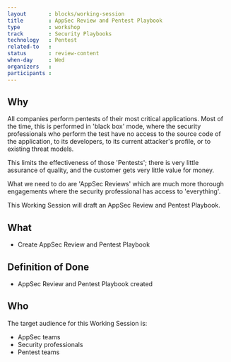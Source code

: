 ```yaml
---
layout       : blocks/working-session
title        : AppSec Review and Pentest Playbook
type         : workshop
track        : Security Playbooks
technology   : Pentest
related-to   :
status       : review-content
when-day     : Wed
organizers   :
participants :
---
```


## Why

All companies perform pentests of their most critical applications. Most of the time, this is performed in 'black box' mode, where the security professionals who perform the test have no access to the source code of the application, to its developers, to its current attacker's profile, or to existing threat models.

This limits the effectiveness of those 'Pentests'; there is very little assurance of quality, and the customer gets very little value for money.

What we need to do are 'AppSec Reviews' which are much more thorough engagements where the security professional has access to 'everything'.
    
This Working Session will draft an AppSec Review and Pentest Playbook.

## What

 - Create AppSec Review and Pentest Playbook
 
## Definition of Done

- AppSec Review and Pentest Playbook created

## Who

The target audience for this Working Session is:

 - AppSec teams
 - Security professionals
 - Pentest teams
